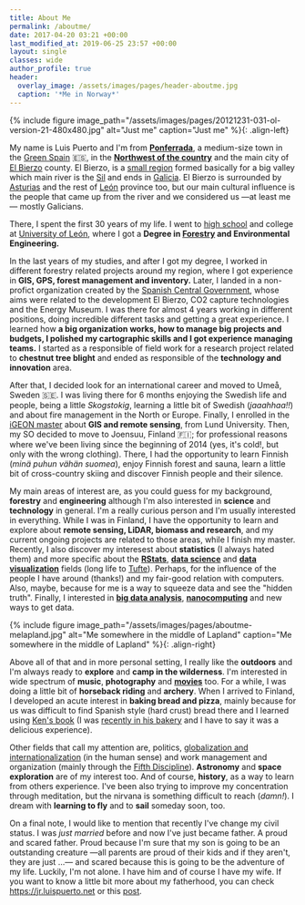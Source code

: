 ```yaml
---
title: About Me
permalink: /aboutme/
date: 2017-04-20 03:21 +00:00
last_modified_at: 2019-06-25 23:57 +00:00
layout: single
classes: wide
author_profile: true
header:
  overlay_image: /assets/images/pages/header-aboutme.jpg
  caption: '*Me in Norway*'
---
```

{% include figure image_path="/assets/images/pages/20121231-031-ol-version-21-480x480.jpg" alt="Just me" caption="Just me" %}{: .align-left}

My name is Luis Puerto and I'm from **[Ponferrada][]**, a medium-size town in the [Green Spain][] :es:, in the **[Northwest of the country][NWSpain]** and the main city of [El Bierzo][] county. El Bierzo, is a [small region][travel2bierzo] formed basically for a big valley which main river is the [Sil][] and ends in [Galicia][]. El Bierzo is surrounded by [Asturias][] and the rest of [León][] province too, but our main cultural influence is the people that came up from the river and we considered us —at least me— mostly Galicians. 

There, I spent the first 30 years of my life. I went to [high school][gilycarrasco] and college at [University of León][ULeon], where I got a **Degree in [Forestry][] and Environmental Engineering.**

In the last years of my studies, and after I got my degree, I worked in different forestry related projects around my region, where I got experience in **GIS, GPS, forest management and inventory.** Later, I landed in a non-profict organization created by the [Spanish Central Government][government-es], whose aims were related to the development El Bierzo, CO2 capture technologies and the Energy Museum. I was there for almost 4 years working in different positions, doing incredible different tasks and getting a great experience. I learned how **a big organization works, how to manage big projects and budgets, I polished my cartographic skills and I got experience managing teams.** I started as a responsible of field work for a research project related to **chestnut tree blight** and ended as responsible of the **technology and innovation** area.

After that, I decided look for an international career and moved to Umeå, Sweden :sweden:. I was living there for 6 months enjoying the Swedish life and people, being a little _Skogstokig_, learning a little bit of Swedish (_jaaahhaa!!_) and about fire management in the North or Europe. Finally, I enrolled in the [iGEON master][iGEON] about **GIS and remote sensing**, from Lund University. Then, my SO decided to move to Joensuu, Finland :finland:; for professional reasons where we've been living since the beginning of 2014 (yes, it's cold!, but only with the wrong clothing). There, I had the opportunity to learn Finnish (_minä puhun vähän suomea_), enjoy Finnish forest and sauna, learn a little bit of cross-country skiing and discover Finnish people and their silence.

My main areas of interest are, as you could guess for my background, **forestry** and **engineering** although I'm also interested in **science** and **technology** in general. I'm a really curious person and I'm usually interested in everything. While I was in Finland, I have the opportunity to learn and explore about **remote sensing, LiDAR, biomass and research**, and my current ongoing projects are related to those areas, while I finish my master. Recently, I also discover my interesest about **statistics** (I always hated them) and more specific about the **[RStats][]**, **[data science][DataScience]** and **[data visualization][DataVisu]** fields (long life to [Tufte][]). Perhaps, for the influence of the people I have around (thanks!) and my fair-good relation with computers. Also, maybe, because for me is a way to squeeze data and see the "hidden truth". Finally, I interested in **[big data analysis][bigdata]**, **[nanocomputing][]** and new ways to get data.

{% include figure image_path="/assets/images/pages/aboutme-melapland.jpg" alt="Me somewhere in the middle of Lapland" caption="Me somewhere in the middle of Lapland"  %}{: .align-right}

Above all of that and in more personal setting, I really like the **outdoors** and I'm always ready to **explore** and **camp in the wilderness**. I'm interested in wide spectrum of **music**, **photography** and **[movies][]** too. For a while, I was doing a little bit of **horseback riding** and **archery**. When I arrived to Finland, I developed an acute interest in **baking bread and pizza**, mainly because for us was difficult to find Spanish style (hard crust) bread there and I learned using [Ken's book][Ken'sBook] (I was [recently in his bakery][PhotoBakery] and I have to say it was a delicious experience).

Other fields that call my attention are, politics, [globalization and internationalization][globalization] (in the human sense) and work management and organization (mainly through the [Fifth Discipline][5Discipline]). **Astronomy** and **space exploration** are of my interest too. And of course, **history**, as a way to learn from others experience. I've been also trying to improve my concentration through meditation, but the nirvana is something difficult to reach (_damn!_). I dream with **learning to fly** and to **sail** someday soon, too.

On a final note, I would like to mention that recently I've change my civil status. I was _just married_ before and now I've just became father. A proud and scared father. Proud because I'm sure that my son is going to be an outstanding creature —all parents are proud of their kids and if they aren't, they are just ...— and scared because this is going to be the adventure of my life. Luckily, I'm not alone. I have him and of course I have my wife. If you want to know a little bit more about my fatherhood, you can check <https://jr.luispuerto.net> or this [post][]. 

[Ponferrada]: https://en.wikipedia.org/wiki/Ponferrada
[Green Spain]: https://en.wikipedia.org/wiki/Green_Spain
[NWSpain]: https://www.google.com/maps/place/Ponferrada,+Le%C3%B3n,+Spain/@41.9308893,-7.7021,7.93z/data=!4m5!3m4!1s0xd30ba8c4ef7b633:0xdc636ce1ab239060!8m2!3d42.5499958!4d-6.598259?hl=en
[El Bierzo]: https://en.wikipedia.org/wiki/El_Bierzo
[travel2bierzo]: http://elpais.com/elpais/2016/10/07/inenglish/1475851411_631393.html
[Sil]: https://en.wikipedia.org/wiki/Sil_(river)
[Galicia]: https://en.wikipedia.org/wiki/Galicia_(Spain)
[Asturias]: https://en.wikipedia.org/wiki/Asturias
[León]: https://en.wikipedia.org/wiki/Province_of_León
[gilycarrasco]: http://www.iesgilycarrasco.com
[ULeon]: https://www.unileon.es
[Forestry]: https://en.wikipedia.org/wiki/Forestry
[government-es]: https://en.wikipedia.org/wiki/Government_of_Spain
[iGEON]: http://www.igeon.eu
[RStats]: https://www.r-project.org
[DataScience]: https://en.wikipedia.org/wiki/Data_science
[DataVisu]: https://en.wikipedia.org/wiki/Data_visualization
[Tufte]: https://www.edwardtufte.com/
[bigdata]: https://en.wikipedia.org/wiki/Big_data
[nanocomputing]: https://en.wikipedia.org/wiki/Nanocomputer
[movies]: http://www.imdb.com/user/ur19338098/ratings?sort=ratings_date%3Adesc&view=detail&start=1
[Ken'sBook]: http://kensartisan.com
[PhotoBakery]: https://www.instagram.com/p/BS6vNqLgML3/
[globalization]: https://en.wikipedia.org/wiki/Globalization
[5Discipline]: https://en.wikipedia.org/wiki/The_Fifth_Discipline
[post]: /blog/2019/12/20/parenthood/
